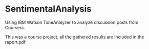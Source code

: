 # SentimentalAnalysis
Using IBM Watson ToneAnalyzer to analyze discussion posts from Coursera.

This was a course project, all the gathered results are included in the report.pdf
